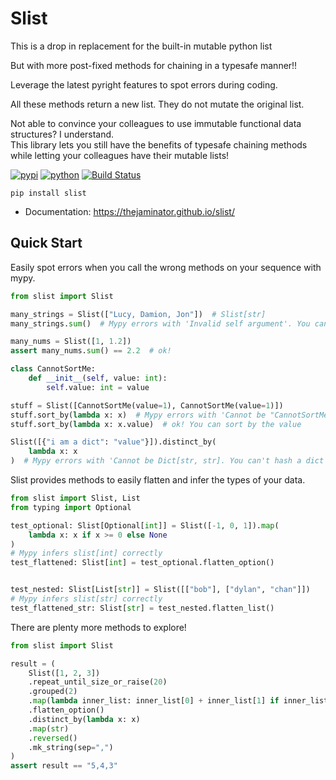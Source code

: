 # Slist
This is a drop in replacement for the built-in mutable python list

But with more post-fixed methods for chaining in a typesafe manner!!

Leverage the latest pyright features to spot errors during coding.

All these methods return a new list. They do not mutate the original list.

Not able to convince your colleagues to use immutable functional data structures? I understand.   
This library lets you still have the benefits of typesafe chaining methods while letting your colleagues have their mutable lists!


[![pypi](https://img.shields.io/pypi/v/slist.svg)](https://pypi.org/project/slist)
[![python](https://img.shields.io/pypi/pyversions/slist.svg)](https://pypi.org/project/slist)
[![Build Status](https://github.com/thejaminator/slist/actions/workflows/dev.yml/badge.svg)](https://github.com/thejaminator/slist/actions/workflows/dev.yml)

```
pip install slist
```


* Documentation: <https://thejaminator.github.io/slist/>


## Quick Start
Easily spot errors when you call the wrong methods on your sequence with mypy.

```python
from slist import Slist

many_strings = Slist(["Lucy, Damion, Jon"])  # Slist[str]
many_strings.sum()  # Mypy errors with 'Invalid self argument'. You can't sum a sequence of strings!

many_nums = Slist([1, 1.2])
assert many_nums.sum() == 2.2  # ok!

class CannotSortMe:
    def __init__(self, value: int):
        self.value: int = value

stuff = Slist([CannotSortMe(value=1), CannotSortMe(value=1)])
stuff.sort_by(lambda x: x)  # Mypy errors with 'Cannot be "CannotSortMe"'. There isn't a way to sort by the class itself
stuff.sort_by(lambda x: x.value)  # ok! You can sort by the value

Slist([{"i am a dict": "value"}]).distinct_by(
    lambda x: x
)  # Mypy errors with 'Cannot be Dict[str, str]. You can't hash a dict itself
```

Slist provides methods to easily flatten and infer the types of your data.
```python
from slist import Slist, List
from typing import Optional

test_optional: Slist[Optional[int]] = Slist([-1, 0, 1]).map(
    lambda x: x if x >= 0 else None
)
# Mypy infers slist[int] correctly
test_flattened: Slist[int] = test_optional.flatten_option()


test_nested: Slist[List[str]] = Slist([["bob"], ["dylan", "chan"]])
# Mypy infers slist[str] correctly
test_flattened_str: Slist[str] = test_nested.flatten_list()
```

There are plenty more methods to explore!
```python
from slist import Slist

result = (
    Slist([1, 2, 3])
    .repeat_until_size_or_raise(20)
    .grouped(2)
    .map(lambda inner_list: inner_list[0] + inner_list[1] if inner_list.length == 2 else inner_list[0])
    .flatten_option()
    .distinct_by(lambda x: x)
    .map(str)
    .reversed()
    .mk_string(sep=",")
)
assert result == "5,4,3"
```
